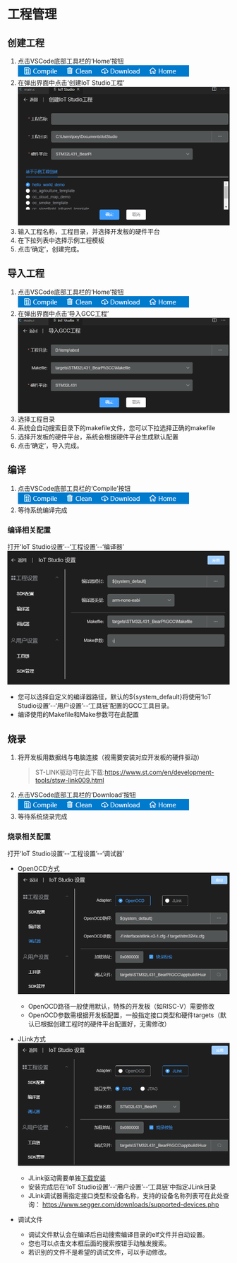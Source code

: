 # 工程管理

## 创建工程
1. 点击VSCode底部工具栏的‘Home’按钮  
![](./images/toolbar.png)
2. 在弹出界面中点击‘创建IoT Studio工程’
![](./images/create-project.png)
3. 输入工程名称，工程目录，并选择开发板的硬件平台
4. 在下拉列表中选择示例工程模板
5. 点击‘确定’，创建完成。

## 导入工程
1. 点击VSCode底部工具栏的‘Home’按钮  
![](./images/toolbar.png)
2. 在弹出界面中点击‘导入GCC工程’
![](./images/import-project.png)
3. 选择工程目录
4. 系统会自动搜索目录下的makefile文件，您可以下拉选择正确的makefile
5. 选择开发板的硬件平台，系统会根据硬件平台生成默认配置
6. 点击‘确定’，导入完成。

## 编译
1. 点击VSCode底部工具栏的‘Compile’按钮  
![](./images/toolbar.png)
2. 等待系统编译完成
### 编译相关配置
打开‘IoT Studio设置’--‘工程设置’--‘编译器’
![](./images/settings-compiler.png)  
* 您可以选择自定义的编译器路径，默认的${system_default}将使用‘IoT Studio设置’--‘用户设置’--‘工具链’配置的GCC工具目录。
* 编译使用的Makefile和Make参数可在此配置

## 烧录
1. 将开发板用数据线与电脑连接（视需要安装对应开发板的硬件驱动）
   > ST-LINK驱动可在此下载:https://www.st.com/en/development-tools/stsw-link009.html
2. 点击VSCode底部工具栏的‘Download’按钮  
![](./images/toolbar.png)
3. 等待系统烧录完成

### 烧录相关配置
打开‘IoT Studio设置’--‘工程设置’--‘调试器’
* OpenOCD方式
  ![](./images/settings-debug-openocd.png) 
  * OpenOCD路径一般使用默认，特殊的开发板（如RISC-V）需要修改
  * OpenOCD参数需根据开发板配置，一般指定接口类型和硬件targets（默认已根据创建工程时的硬件平台配置好，无需修改）

* JLink方式
  ![](./images/settings-debug-jlink.png) 
  * JLink驱动需要单独[下载安装](https://www.segger.com/downloads/jlink/JLink_Windows.exe)
  * 安装完成后在‘IoT Studio设置’--‘用户设置’--‘工具链’中指定JLink目录
  * JLink调试器需指定接口类型和设备名称，支持的设备名称列表可在此处查询： https://www.segger.com/downloads/supported-devices.php

* 调试文件  
  * 调试文件默认会在编译后自动搜索编译目录的elf文件并自动设置。
  * 您也可以点击文本框后面的搜索按钮手动触发搜索。
  * 若识别的文件不是希望的调试文件，可以手动修改。